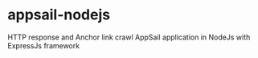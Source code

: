 # appsail-nodejs
HTTP response and Anchor link crawl AppSail application in NodeJs with ExpressJs framework
